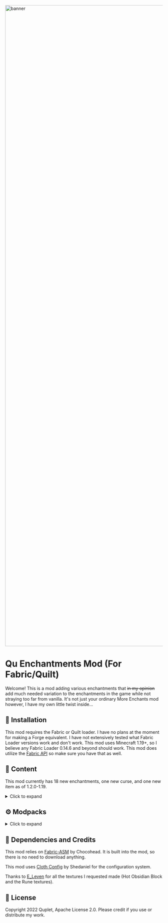 <img src="src/main/resources/assets/qu-enchantments/banner.png" width="2048" alt="banner">

# Qu Enchantments Mod (For Fabric/Quilt)

Welcome! This is a mod adding various enchantments that ~~in my opinion~~ add much needed variation to the enchantments 
in the game while not straying too far from vanilla. It's not just your ordinary More Enchants mod however, I have my own little twist inside...

## 🧰 Installation

This mod requires the Fabric or Quilt loader. I have no plans at the moment for making a Forge equivalent. I have not extensively 
tested what Fabric Loader versions work and don't work. This mod uses Minecraft 1.19+, so I believe any Fabric Loader 
0.14.6 and beyond should work. This mod does utilize the [Fabric API](https://www.curseforge.com/minecraft/mc-mods/fabric-api) 
so make sure you have that as well.

## 📖 Content

This mod currently has 18 new enchantments, one new curse, and one new item as of 1.2.0-1.19.

<details>
  <summary>Click to expand</summary>

- 📘 Normal Enchantments
  - Freezing Aspect Enchantment (I-II) (Sword) - Slows enemy on hit.
  - Leeching Aspect Enchantment (I-II) (Sword) - Heals a small amount on hit.
  - Inane Aspect Enchantment (I-II) (Sword) - Nullifies all Protection enchantments, blessings, and Totems of Undying for a short duration.
  - Molten Walker Enchantment (I-II) (Boots) - Hardens lava for a short time as you walk.
  - Bashing Enchantment (Shield) - When hit while guarding, knocks your attacker back a small amount.
  - Reflection Enchantment (I-III) (Shield) - Blocked persistent projectiles (arrows and tridents) will be reflected back 
    in the direction you're looking.
  - Accuracy Enchantment (I-II) (Crossbow) - Increases the accuracy of your shot.
  - Arrow's Flight (I-II) (Bow) - Increases the arrow speed of your shot.
  - Blessing of Speed (Rune) - Gives a small passive speed boost.
  - Blessing of Regeneration (Rune) - Gives a passive increase to natural regeneration.
  - Blessing of Aggression (Rune) - Gives a small passive increase to attack speed.
  - Fidelity (Horse Armor) - Horses with this enchantment on their armor will follow and teleport to its bonded player. 
  Any player that tries to ride the horse while it's trying to reach you will be dismounted.

- 📕 Curses
  - Curse of Agitation - Mobs will become hostile to anything wearing this curse.

- 🎱 Corrupted Enchantments - A new type of enchantments that offer a powerful ability with a drawback. They will consume
  other enchantments of the same type to increase their level. Multiple corrupted enchantments cannot be placed on the same item. They can be found
  in various high level loot chests. Might want to pick your battles wisely with these...
  - Shaped Glass Enchantment (I-V) (Sword/Axe) - Increased damage, but increases damage to item. Corrupts all damage enchantments.
  - Nightblood Enchantment (I-II) (Sword) - Will oneshot any non-boss enemy, but will drain your xp, hunger, then health
    while held. Wither Skeletons and the Warden are also immune. Corrupts all aspect enchantments.
  - Skywalker Enchantment (I-II) (Boots) - While crouching, will condense cloud blocks underneath you for you to walk on.
    Remain crouching or you will fall through. Corrupts all walker enchantments.
  - Essence of Ender (I-III) (Armor) - When hit, will teleport the attacker away from the wearer a short distance.
    While wearing, water and rain have a chance to teleport and harm the wearer. Corrupts all thorns enchantments.
  - Omen of Immunity (I-V) (Rune) - While held, you become immune to all effects, positive or negative. You will still take
    damage from fire and lava, but will not remain on fire. Nightblood cannot instantly kill the holder. Corrupts all
    rune enchantments.
  - Strip Miner (I-II) (Mining Tools) - After mining a block, the tool-compatible blocks around it will be destroyed for
    a clear path. These blocks, including the mined one, will not drop their spoils. Corrupts all spoils enchantments
    (Fortune, Silk touch).

- 🎲 Compound Enchantments - Enchantments that are chance based that stack greatly.
  - Lucky Miner Enchantment (I-C) - Increases the likelihood of the user finding ores around them as they mine. Stacks logarithmically.
  - Lightening Bound Enchantment (I-C) - Chance on hit to strike the target with a lightening bolt. Stacks linearly.

- 💎 Items
  - Rune - A new item that can be enchanted for passive effects while held. While being used, the damage meter will drain
    depending on the amount of enchantments present and the rune variant. A rune with a corrupted enchantment will not
    regenerate and will break upon reaching max damage. Use sparingly. There are nine rune variants, each acquired differently.
    Higher level runes will have more charge. Librarian villagers and Wandering Traders can have a rune trade.

- 🛠️ Vanilla Changes
  - Shields can be enchanted at an enchanting table.
  - Horse Armor can be enchanted at an enchanting table with Protection and Thorns enchantments.
</details>

## ⚙ Modpacks
<details>
  <summary>Click to expand</summary>

If you want to use this mod for a modpack, I've put in some features to allow for more compatibility between the
functionality of my mod and others that add enchantments.

Corrupted enchantments are sorted by categories based on their effect. Right now there are only five that do anything:
`Damage`, `Aspect`, `Walker`, `Thorns`, `Mining Tool Drop` and `Rune`.

You can add or edit what enchantments fall under which category by changing the .json files in `data/qu-enchantments/tags/enchantment/`.

The Nightblood corrupted enchantment will one-hit kill every entity not listed in
`data/qu-enchantments/tags/entity_types/nightblood_immune_entities.json`.

The Lucky Miner's ores and their weights can be edited by adjusting the `data/qu-enchantments/loot_tables/gameplay/mining/lucky_miner_overworld.json`
and the `luck_miner_nether.json` json files.
</details>



## 📝 Dependencies and Credits

This mod relies on [Fabric-ASM](https://github.com/Chocohead/Fabric-ASM) by Chocohead. It is built into the mod, so there 
is no need to download anything.

This mod uses [Cloth Config](https://modrinth.com/mod/cloth-config) by Shedaniel for the configuration system.

Thanks to [E_Leven](https://www.instagram.com/evan_cdg/) for all the textures I requested made (Hot Obsidian Block and the Rune textures).

## 📜 License

Copyright 2022 Quplet, Apache License 2.0. Please credit if you use or distribute my work.

